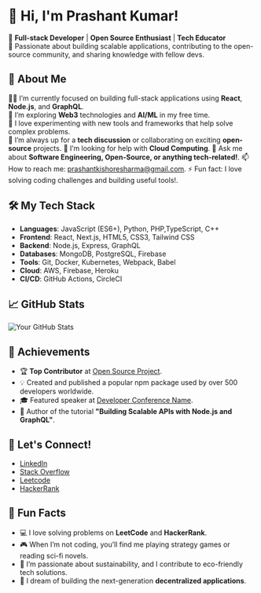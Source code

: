 # 👋 Hi, I'm Prashant Kumar!

🔹 **Full-stack Developer** | **Open Source Enthusiast** | **Tech Educator**  
🔹 Passionate about building scalable applications, contributing to the open-source community, and sharing knowledge with fellow devs.

## 🚀 About Me

👨‍💻 I’m currently focused on building full-stack applications using **React**, **Node.js**, and **GraphQL**.  
🌱 I’m exploring **Web3** technologies and **AI/ML** in my free time.  
🔧 I love experimenting with new tools and frameworks that help solve complex problems.   
👯 I’m always up for a **tech discussion** or collaborating on exciting **open-source** projects.
🤔 I’m looking for help with **Cloud Computing**.
💬 Ask me about **Software Engineering, Open-Source, or anything tech-related!**.
📫 How to reach me: [prashantkishoresharma@gmail.com](mailto:prashantkishoresharma@gmail.com).
⚡ Fun fact: I love solving coding challenges and building useful tools!.

## 🛠️ My Tech Stack

- **Languages**: JavaScript (ES6+), Python, PHP,TypeScript, C++
- **Frontend**: React, Next.js, HTML5, CSS3, Tailwind CSS
- **Backend**: Node.js, Express, GraphQL
- **Databases**: MongoDB, PostgreSQL, Firebase
- **Tools**: Git, Docker, Kubernetes, Webpack, Babel
- **Cloud**: AWS, Firebase, Heroku
- **CI/CD**: GitHub Actions, CircleCI

## 📈 GitHub Stats

![Your GitHub Stats](https://github-readme-stats.vercel.app/api?username=Prashu2017&show_icons=true&count_private=true&hide=prs&theme=blue)

## 🥇 Achievements

- 🏆 **Top Contributor** at [Open Source Project](https://github.com/opensource-project).
- 💡 Created and published a popular npm package used by over 500 developers worldwide.
- 🎓 Featured speaker at [Developer Conference Name](https://www.event.com).
- 📘 Author of the tutorial **"Building Scalable APIs with Node.js and GraphQL"**.

## 💬 Let's Connect!

- [LinkedIn](https://www.linkedin.com/in/ikishoreprashant/)
- [Stack Overflow](https://stackoverflow.com/users/7538552/prahsant-sharma)
- [Leetcode](https://leetcode.com/u/prashantkishoresharma/)
- [HackerRank](https://www.hackerrank.com/profile/prashantkishore2)

## 🏅 Fun Facts

- 💻 I love solving problems on **LeetCode** and **HackerRank**.  
- 🎮 When I’m not coding, you’ll find me playing strategy games or reading sci-fi novels.  
- 🌱 I’m passionate about sustainability, and I contribute to eco-friendly tech solutions.  
- 🚀 I dream of building the next-generation **decentralized applications**.

